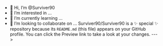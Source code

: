 - 👋 Hi, I’m @Surviver90
- 👀 I’m interested in ...
- 🌱 I’m currently learning ...
- 💞️ I’m looking to collaborate on ...
 Surviver90/Surviver90 is a ✨ special ✨ repository because its `README.md` (this file) appears on your GitHub profile.
You can click the Preview link to take a look at your changes.
---> 
  

